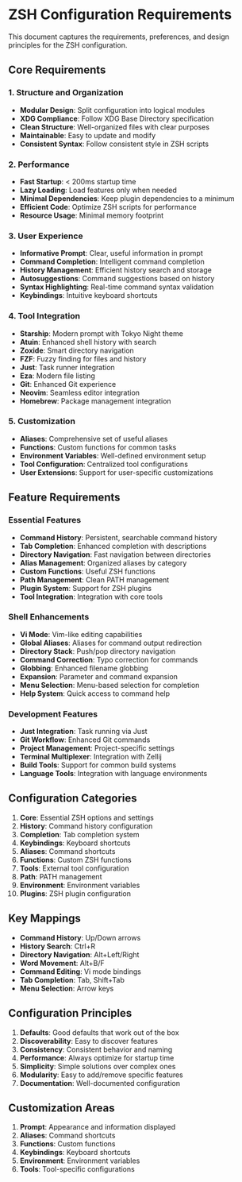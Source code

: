 # ZSH Configuration Requirements

This document captures the requirements, preferences, and design principles for the ZSH configuration.

## Core Requirements

### 1. Structure and Organization

- **Modular Design**: Split configuration into logical modules
- **XDG Compliance**: Follow XDG Base Directory specification
- **Clean Structure**: Well-organized files with clear purposes
- **Maintainable**: Easy to update and modify
- **Consistent Syntax**: Follow consistent style in ZSH scripts

### 2. Performance

- **Fast Startup**: < 200ms startup time
- **Lazy Loading**: Load features only when needed
- **Minimal Dependencies**: Keep plugin dependencies to a minimum
- **Efficient Code**: Optimize ZSH scripts for performance
- **Resource Usage**: Minimal memory footprint

### 3. User Experience

- **Informative Prompt**: Clear, useful information in prompt
- **Command Completion**: Intelligent command completion
- **History Management**: Efficient history search and storage
- **Autosuggestions**: Command suggestions based on history
- **Syntax Highlighting**: Real-time command syntax validation
- **Keybindings**: Intuitive keyboard shortcuts

### 4. Tool Integration

- **Starship**: Modern prompt with Tokyo Night theme
- **Atuin**: Enhanced shell history with search
- **Zoxide**: Smart directory navigation
- **FZF**: Fuzzy finding for files and history
- **Just**: Task runner integration
- **Eza**: Modern file listing
- **Git**: Enhanced Git experience
- **Neovim**: Seamless editor integration
- **Homebrew**: Package management integration

### 5. Customization

- **Aliases**: Comprehensive set of useful aliases
- **Functions**: Custom functions for common tasks
- **Environment Variables**: Well-defined environment setup
- **Tool Configuration**: Centralized tool configurations
- **User Extensions**: Support for user-specific customizations

## Feature Requirements

### Essential Features

- **Command History**: Persistent, searchable command history
- **Tab Completion**: Enhanced completion with descriptions
- **Directory Navigation**: Fast navigation between directories
- **Alias Management**: Organized aliases by category
- **Custom Functions**: Useful ZSH functions
- **Path Management**: Clean PATH management
- **Plugin System**: Support for ZSH plugins
- **Tool Integration**: Integration with core tools

### Shell Enhancements

- **Vi Mode**: Vim-like editing capabilities
- **Global Aliases**: Aliases for command output redirection
- **Directory Stack**: Push/pop directory navigation
- **Command Correction**: Typo correction for commands
- **Globbing**: Enhanced filename globbing
- **Expansion**: Parameter and command expansion
- **Menu Selection**: Menu-based selection for completion
- **Help System**: Quick access to command help

### Development Features

- **Just Integration**: Task running via Just
- **Git Workflow**: Enhanced Git commands
- **Project Management**: Project-specific settings
- **Terminal Multiplexer**: Integration with Zellij
- **Build Tools**: Support for common build systems
- **Language Tools**: Integration with language environments

## Configuration Categories

1. **Core**: Essential ZSH options and settings
2. **History**: Command history configuration
3. **Completion**: Tab completion system
4. **Keybindings**: Keyboard shortcuts
5. **Aliases**: Command shortcuts
6. **Functions**: Custom ZSH functions
7. **Tools**: External tool configuration
8. **Path**: PATH management
9. **Environment**: Environment variables
10. **Plugins**: ZSH plugin configuration

## Key Mappings

- **Command History**: Up/Down arrows
- **History Search**: Ctrl+R
- **Directory Navigation**: Alt+Left/Right
- **Word Movement**: Alt+B/F
- **Command Editing**: Vi mode bindings
- **Tab Completion**: Tab, Shift+Tab
- **Menu Selection**: Arrow keys

## Configuration Principles

1. **Defaults**: Good defaults that work out of the box
2. **Discoverability**: Easy to discover features
3. **Consistency**: Consistent behavior and naming
4. **Performance**: Always optimize for startup time
5. **Simplicity**: Simple solutions over complex ones
6. **Modularity**: Easy to add/remove specific features
7. **Documentation**: Well-documented configuration

## Customization Areas

1. **Prompt**: Appearance and information displayed
2. **Aliases**: Command shortcuts
3. **Functions**: Custom functions
4. **Keybindings**: Keyboard shortcuts
5. **Environment**: Environment variables
6. **Tools**: Tool-specific configurations